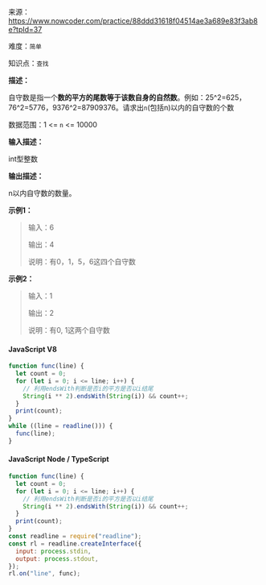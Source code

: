 来源：<https://www.nowcoder.com/practice/88ddd31618f04514ae3a689e83f3ab8e?tpId=37>

难度：`简单`

知识点：`查找`

**描述：**

自守数是指一个**数的平方的尾数等于该数自身的自然数**。例如：25^2=625，76^2=5776，9376^2=87909376。请求出`n`(包括n)以内的自守数的个数

数据范围：1 <= `n` <= 10000

**输入描述：**

int型整数

**输出描述：**

n以内自守数的数量。

**示例1：**

> 输入：6
>
> 输出：4
>
> 说明：有0，1，5，6这四个自守数

**示例2：**

> 输入：1
>
> 输出：2
>
> 说明：有0, 1这两个自守数

<!-- tabs:start -->

#### **JavaScript V8**

```javascript
function func(line) {
  let count = 0;
  for (let i = 0; i <= line; i++) {
    // 利用endsWith判断是否i的平方是否以i结尾
    String(i ** 2).endsWith(String(i)) && count++;
  }
  print(count);
}
while ((line = readline())) {
  func(line);
}
```

#### **JavaScript Node / TypeScript**

```javascript
function func(line) {
  let count = 0;
  for (let i = 0; i <= line; i++) {
    // 利用endsWith判断是否i的平方是否以i结尾
    String(i ** 2).endsWith(String(i)) && count++;
  }
  print(count);
}
const readline = require("readline");
const rl = readline.createInterface({
  input: process.stdin,
  output: process.stdout,
});
rl.on("line", func);
```

<!-- tabs:end -->
